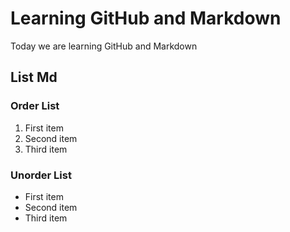 # Learning GitHub and Markdown
Today we are learning GitHub and Markdown
## List Md 
### Order List
1. First item
2. Second item
3. Third item

### Unorder List
- First item
- Second item
- Third item
